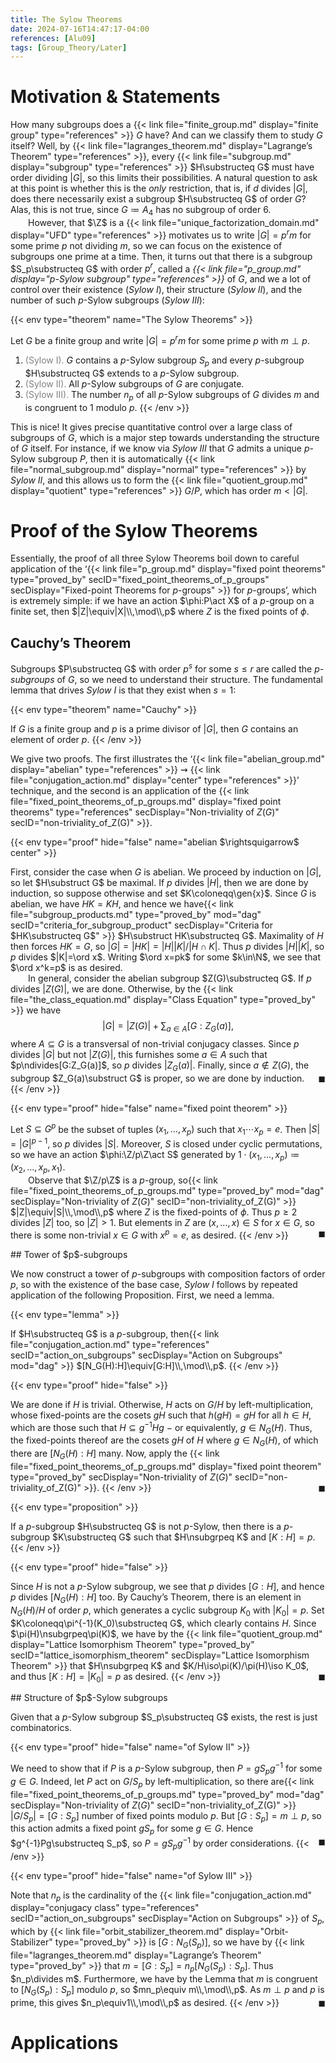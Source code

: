 ```yaml
---
title: The Sylow Theorems
date: 2024-07-16T14:47:17-04:00
references: [Alu09]
tags: [Group_Theory/Later]
---
```


# Motivation & Statements

How many subgroups does a {{< link file="finite_group.md" display="finite group" type="references" >}} $G$ have? And can we classify them to study $G$ itself? Well, by {{< link file="lagranges_theorem.md" display="Lagrange’s Theorem" type="references" >}}, every {{< link file="subgroup.md" display="subgroup" type="references" >}} $H\substructeq G$ must have order dividing $|G|$, so this limits their possibilities. A natural question to ask at this point is whether this is the *only* restriction, that is, if $d$ divides $|G|$, does there necessarily exist a subgroup $H\substructeq G$ of order $G$? Alas, this is not true, since $G\coloneqq A_4$ has no subgroup of order $6$.
<br>
&emsp;&emsp;However, that $\Z$ is a {{< link file="unique_factorization_domain.md" display="UFD" type="references" >}} motivates us to write $|G|=p^rm$ for some prime $p$ not dividing $m$, so we can focus on the existence of subgroups one prime at a time. Then, it turns out that there is a subgroup $S_p\substructeq G$ with order $p^r$, called a *{{< link file="p_group.md" display="$p$-Sylow subgroup" type="references" >}}* of $G$, and we a lot of control over their existence (*Sylow I*), their structure (*Sylow II*), and the number of such $p$-Sylow subgroups (*Sylow III*):
<div class="space"></div>
{{< env type="theorem" name="The Sylow Theorems" >}}

Let $G$ be a finite group and write $|G|=p^rm$ for some prime $p$ with $m\perp p$.
1. <span style="color:gray">(Sylow I).</span> $G$ contains a $p$-Sylow subgroup $S_p$ and every $p$-subgroup $H\substructeq G$ extends to a $p$-Sylow subgroup.
2. <span style="color:gray">(Sylow II).</span> All $p$-Sylow subgroups of $G$ are conjugate.
3. <span style="color:gray">(Sylow III).</span> The number $n_p$ of all $p$-Sylow subgroups of $G$ divides $m$ and is congruent to $1$ modulo $p$.
{{< /env >}}

This is nice! It gives precise quantitative control over a large class of subgroups of $G$, which is a major step towards understanding the structure of $G$ itself. For instance, if we know via *Sylow III* that $G$ admits a unique $p$-Sylow subgroup $P$, then it is automatically {{< link file="normal_subgroup.md" display="normal" type="references" >}} by *Sylow II*, and this allows us to form the {{< link file="quotient_group.md" display="quotient" type="references" >}} $G/P$, which has order $m<|G|$.

# Proof of the Sylow Theorems

Essentially, the proof of all three Sylow Theorems boil down to careful application of the ‘{{< link file="p_group.md" display="fixed point theorems" type="proved_by" secID="fixed_point_theorems_of_p_groups" secDisplay="Fixed-point Theorems for $p$-groups" >}} for $p$-groups’, which is extremely simple: if we have an action $\phi:P\act X$ of a $p$-group on a finite set, then $|Z|\equiv|X|\\,\mod\\,p$ where $Z$ is the fixed points of $\phi$.

<h2 id="cauchys_theorem">Cauchy’s Theorem</h2>

Subgroups $P\substructeq G$ with order $p^s$ for some $s\leq r$ are called the *$p$-subgroups* of $G$, so we need to understand their structure. The fundamental lemma that drives *Sylow I* is that they exist when $s=1$:

{{< env type="theorem" name="Cauchy" >}}

If $G$ is a finite group and $p$ is a prime divisor of $|G|$, then $G$ contains an element of order $p$.
{{< /env >}}

We give two proofs. The first illustrates the ‘{{< link file="abelian_group.md" display="abelian" type="references" >}} $\rightsquigarrow$ {{< link file="conjugation_action.md" display="center" type="references" >}}’ technique, and the second is an application of the {{< link file="fixed_point_theorems_of_p_groups.md" display="fixed point theorems" type="references" secDisplay="Non-triviality of $Z(G)$" secID="non-triviality_of_Z(G)" >}}.
<div class="space"></div>
{{< env type="proof" hide="false" name="abelian $\rightsquigarrow$ center" >}}

First, consider the case when $G$ is abelian. We proceed by induction on $|G|$, so let $H\substruct G$ be maximal. If $p$ divides $|H|$, then we are done by induction, so suppose otherwise and set $K\coloneqq\gen{x}$. Since $G$ is abelian, we have $HK=KH$, and hence we have{{< link file="subgroup_products.md" type="proved_by" mod="dag" secID="criteria_for_subgroup_product" secDisplay="Criteria for $HK\substructeq G$" >}} $H\substruct HK\substructeq G$. Maximality of $H$ then forces $HK=G$, so $|G|=|HK|=|H||K|/|H\cap K|$. Thus $p$ divides $|H||K|$, so $p$ divides $|K|=\ord x$. Writing $\ord x=pk$ for some $k\in\N$, we see that $\ord x^k=p$ is as desired.
<br>
&emsp;&emsp;In general, consider the abelian subgroup $Z(G)\substructeq G$. If $p$ divides $|Z(G)|$, we are done. Otherwise, by the {{< link file="the_class_equation.md" display="Class Equation" type="proved_by" >}} we have
$$\begin{equation}
    |G|=|Z(G)|+\sum_{a\in A}[G:Z_G(a)],
\end{equation}$$
where $A\subseteq G$ is a transversal of non-trivial conjugacy classes. Since $p$ divides $|G|$ but not $|Z(G)|$, this furnishes some $a\in A$ such that $p\ndivides[G:Z_G(a)]$, so $p$ divides $|Z_G(a)|$. Finally, since $a\not\in Z(G)$, the subgroup $Z_G(a)\substruct G$ is proper, so we are done by induction.<span style="float:right;">$\blacksquare$</span>
{{< /env >}}

<div class="space"></div>
{{< env type="proof" hide="false" name="fixed point theorem" >}}

Let $S\subseteq G^p$ be the subset of tuples $(x_1,\dots,x_p)$ such that $x_1\cdots x_p=e$. Then $|S|=|G|^{p-1}$, so $p$ divides $|S|$. Moreover, $S$ is closed under cyclic permutations, so we have an action $\phi:\Z/p\Z\act S$ generated by $1\cdot(x_1,\dots,x_p)\coloneqq(x_2,\dots,x_p,x_1)$.
<br>
&emsp;&emsp;Observe that $\Z/p\Z$ is a $p$-group, so{{< link file="fixed_point_theorems_of_p_groups.md" type="proved_by" mod="dag" secDisplay="Non-triviality of $Z(G)$" secID="non-triviality_of_Z(G)" >}} $|Z|\equiv|S|\\,\mod\\,p$ where $Z$ is the fixed-points of $\phi$. Thus $p\geq2$ divides $|Z|$ too, so $|Z|>1$. But elements in $Z$ are $(x,\dots,x)\in S$ for $x\in G$, so there is some non-trivial $x\in G$ with $x^p=e$, as desired.<span style="float:right;">$\blacksquare$</span>
{{< /env >}}

<div class="space"></div>
## Tower of $p$-subgroups

We now construct a tower of $p$-subgroups with composition factors of order $p$, so with the existence of the base case, *Sylow I* follows
by repeated application of the following Proposition. First, we need a lemma.

{{< env type="lemma" >}}

If $H\substructeq G$ is a $p$-subgroup, then{{< link file="conjugation_action.md" type="references" secID="action_on_subgroups" secDisplay="Action on Subgroups" mod="dag" >}} $[N_G(H):H]\equiv[G:H]\\,\mod\\,p$.
{{< /env >}}

{{< env type="proof" hide="false" >}}

We are done if $H$ is trivial. Otherwise, $H$ acts on $G/H$ by left-multiplication, whose fixed-points are the cosets $gH$ such that $h(gH)=gH$ for all $h\in H$, which are those such that $H\subseteq g^{-1}Hg$ $-$ or equivalently, $g\in N_G(H)$. Thus, the fixed-points thereof are the cosets $gH$ of $H$ where $g\in N_G(H)$, of which there are $[N_G(H):H]$ many. Now, apply the {{< link file="fixed_point_theorems_of_p_groups.md" display="fixed point theorem" type="proved_by" secDisplay="Non-triviality of $Z(G)$" secID="non-triviality_of_Z(G)" >}}.<span style="float:right;">$\blacksquare$</span>
{{< /env >}}

{{< env type="proposition" >}}

If a $p$-subgroup $H\substructeq G$ is not $p$-Sylow, then there is a $p$-subgroup $K\substructeq G$ such that $H\nsubgrpeq K$ and $[K:H]=p$.
{{< /env >}}

{{< env type="proof" hide="false" >}}

Since $H$ is not a $p$-Sylow subgroup, we see that $p$ divides $[G:H]$, and hence $p$ divides $[N_G(H):H]$ too. By Cauchy’s Theorem, there is an element in $N_G(H)/H$ of order $p$, which generates a cyclic subgroup $K_0$ with $|K_0|=p$. Set $K\coloneqq\pi^{-1}(K_0)\substructeq G$, which clearly contains $H$. Since $\pi(H)\nsubgrpeq\pi(K)$, we have by the {{< link file="quotient_group.md" display="Lattice Isomorphism Theorem" type="proved_by" secID="lattice_isomorphism_theorem" secDisplay="Lattice Isomorphism Theorem" >}} that $H\nsubgrpeq K$ and $K/H\iso\pi(K)/\pi(H)\iso K_0$, and thus $[K:H]=|K_0|=p$ as desired.<span style="float:right;">$\blacksquare$</span>
{{< /env >}}

<div class="space"></div>
## Structure of $p$-Sylow subgroups

Given that a $p$-Sylow subgroup $S_p\substructeq G$ exists, the rest is just combinatorics.
<div class="space"></div>
{{< env type="proof" hide="false" name="of Sylow II" >}}

We need to show that if $P$ is a $p$-Sylow subgroup, then $P=gS_pg^{-1}$ for some $g\in G$. Indeed, let $P$ act on $G/S_p$ by left-multiplication, so there are{{< link file="fixed_point_theorems_of_p_groups.md" type="proved_by" mod="dag" secDisplay="Non-triviality of $Z(G)$" secID="non-triviality_of_Z(G)" >}} $|G/S_p|=[G:S_p]$ number of fixed points modulo $p$. But $[G:S_p]=m\perp p$, so this action admits a fixed point $gS_p$ for some $g\in G$. Hence $g^{-1}Pg\substructeq S_p$, so $P=gS_pg^{-1}$ by order considerations.<span style="float:right;">$\blacksquare$</span>
{{< /env >}}

<div class="space"></div>
{{< env type="proof" hide="false" name="of Sylow III" >}}

Note that $n_p$ is the cardinality of the {{< link file="conjugation_action.md" display="conjugacy class" type="references" secID="action_on_subgroups" secDisplay="Action on Subgroups" >}} of $S_p$, which by {{< link file="orbit_stabilizer_theorem.md" display="Orbit-Stabilizer" type="proved_by" >}} is $[G:N_G(S_p)]$, so we have by {{< link file="lagranges_theorem.md" display="Lagrange’s Theorem" type="proved_by" >}} that $m=[G:S_p]=n_p[N_G(S_p):S_p]$. Thus $n_p\divides m$. Furthermore, we have by the Lemma that $m$ is congruent to $[N_G(S_p):S_p]$ modulo $p$, so $mn_p\equiv m\\,\mod\\,p$. As $m\perp p$ and $p$ is prime, this gives $n_p\equiv1\\,\mod\\,p$ as desired.<span style="float:right;">$\blacksquare$</span>
{{< /env >}}

# Applications
